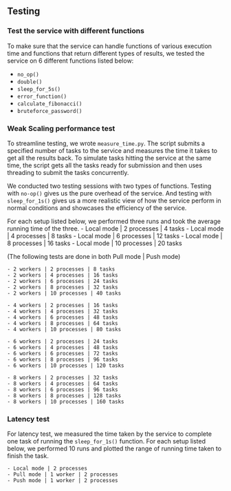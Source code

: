 ## Testing
### Test the service with different functions
To make sure that the service can handle functions of various execution time and functions that return different types of results, we tested the service on 6 different functions listed below:
- `no_op()`
- `double()`
- `sleep_for_5s()`
- `error_function()`
- `calculate_fibonacci()`
- `bruteforce_password()`

### Weak Scaling performance test
To streamline testing, we wrote `measure_time.py`. The script submits a specified number of tasks to the service and measures the time it takes to get all the results back. To simulate tasks hitting the service at the same time, the script gets all the tasks ready for submission and then uses threading to submit the tasks concurrently.

We conducted two testing sessions with two types of functions. Testing with `no-op()` gives us the pure overhead of the service. And testing with `sleep_for_1s()` gives us a more realistic	view of how the service perform in normal conditions and showcases the efficiency of the service.

For each setup listed below, we performed three runs and took the average running time of the three.
    - Local mode | 2 processes | 4 tasks
    - Local mode | 4 processes | 8 tasks
    - Local mode | 6 processes | 12 tasks
    - Local mode | 8 processes | 16 tasks
    - Local mode | 10 processes | 20 tasks

(The following tests are done in both Pull mode | Push mode)

    - 2 workers | 2 processes | 8 tasks
    - 2 workers | 4 processes | 16 tasks
    - 2 workers | 6 processes | 24 tasks
    - 2 workers | 8 processes | 32 tasks
    - 2 workers | 10 processes | 40 tasks

    - 4 workers | 2 processes | 16 tasks
    - 4 workers | 4 processes | 32 tasks
    - 4 workers | 6 processes | 48 tasks
    - 4 workers | 8 processes | 64 tasks
    - 4 workers | 10 processes | 80 tasks

    - 6 workers | 2 processes | 24 tasks
    - 6 workers | 4 processes | 48 tasks
    - 6 workers | 6 processes | 72 tasks
    - 6 workers | 8 processes | 96 tasks
    - 6 workers | 10 processes | 120 tasks

    - 8 workers | 2 processes | 32 tasks
    - 8 workers | 4 processes | 64 tasks
    - 8 workers | 6 processes | 96 tasks
    - 8 workers | 8 processes | 128 tasks
    - 8 workers | 10 processes | 160 tasks


### Latency test
For latency test, we measured the time taken by the service to complete one task of running the `sleep_for_1s()` function. For each setup listed below, we performed 10 runs and plotted the range of running time taken to finish the task.

    - Local mode | 2 processes
    - Pull mode | 1 worker | 2 processes
    - Push mode | 1 worker | 2 processes

